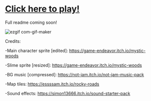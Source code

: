 # [Click here to play!](https://lesniakm.github.io/JsFormer/)

Full readme coming soon!

![ezgif com-gif-maker](https://user-images.githubusercontent.com/53059208/194167139-bc35961e-9460-49f1-833b-0b3b48299e45.gif)


Credits:

-Main character sprite [edited]: https://game-endeavor.itch.io/mystic-woods

-Slime sprite [resized]: https://game-endeavor.itch.io/mystic-woods

-BG music [compressed]: https://not-jam.itch.io/not-jam-music-pack

-Map tiles: https://essssam.itch.io/rocky-roads

-Sound effects: https://simon13666.itch.io/sound-starter-pack